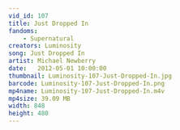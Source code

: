 ```yaml
---
vid_id: 107
title: Just Dropped In
fandoms:
    - Supernatural
creators: Luminosity
song: Just Dropped In
artist: Michael Newberry
date:   2012-05-01 10:00:00
thumbnail: Luminosity-107-Just-Dropped-In.jpg
barcode: Luminosity-107-Just-Dropped-In.png
mp4name: Luminosity-107-Just-Dropped-In.m4v
mp4size: 39.09 MB
width: 848
height: 480
---
```



